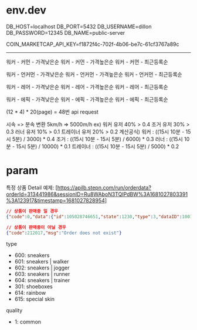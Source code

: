 # env.dev
DB_HOST=localhost
DB_PORT=5432
DB_USERNAME=dillon
DB_PASSWORD=12345
DB_NAME=public-server

COIN_MARKETCAP_API_KEY=f1872f4c-702f-4b06-be7c-61cf3767a89c

---

워커 - 커먼 - 가격낮은순
워커 - 커먼 - 가격높은순
워커 - 커먼 - 최근등록순

워커 - 언커먼 - 가격낮은순
워커 - 언커먼 - 가격높은순
워커 - 언커먼 - 최근등록순

워커 - 레어 - 가격낮은순
워커 - 레어 - 가격높은순
워커 - 레어 - 최근등록순

워커 - 에픽 - 가격낮은순
워커 - 에픽 - 가격높은순
워커 - 에픽 - 최근등록순

(12 * 4) * 20(page) = 48번 api request

시속 => 분속 변환
5km/h => 5000m/h
ex) 
워커 유저 40% > 0.4
조거 유저 30% > 0.3
러너 유저 10% > 0.1
트레이너 유저 20% > 0.2
계산공식)
워커 : ((15시 10분 - 15시 5분) / 3000) * 0.4
조거 : ((15시 10분 - 15시 5분) / 6000) * 0.3
러너 : ((15시 10분 - 15시 5분) / 10000) * 0.1
트레이너 : ((15시 10분 - 15시 5분) / 5000) * 0.2

# param

특정 상품 Detail 예제: [https://apilb.stepn.com/run/orderdata?orderId=313441986&sessionID=Ru8WAboN3TQIPdBW%3A1681027803391%3A123917&timestamp=1681027828954]

```json
// 상품이 판매중 일 경우
{"code":0,"data":{"id":105028746651,"state":1230,"type":3,"dataID":100112,"chain":103,"level":8,"quality":1,"hp":100,"isRun":false,"remain":320,"attrs":[16,72,50,59,0,0,0,0,0,0,0,0],"extAttrs":[],"endTime":0,"upLeveTime":32400000,"coolDownE":86400000,"canSend":false,"price":0,"speedMin":223,"speedMax":556,"breed":2,"breedT":1680864485625,"otd":825985634,"hpLimit":100,"isTest":false,"shoeImg":"3/36/m218710_88ff1e9730ff88ddffff1689ea88ff1e3188_67.png","lifeRatio":10000,"totalGmt":0,"category":0,"relatives":[{"type":1,"otd":110098893,"dataId":100069,"img":"0/22/m2186e5_0c70ef00e42fa355efe011d4faa3d1e32471_67.png","shoeId":101377045647},{"type":1,"otd":672548571,"dataId":100107,"img":"22/29/m21870b_bfcdcd5b88ff8dbb1bffd111ffd93ae43809_67.png","shoeId":84545989461},{"type":2,"otd":405214582,"dataId":100117,"img":"32/33/m218715_b4b12b23a2618863df66aefe16d6a1112286_67.png","shoeId":129877753041},{"type":2,"otd":583024323,"dataId":100064,"img":"27/19/m2186e0_52dd1a2b2cf563164e357179564488cb7b77_67.png","shoeId":102500432543},{"type":2,"otd":385527262,"dataId":100112,"img":"25/11/m218710_1c83ffb165ffaf472e46d4ffb6de160ff724_67.png","shoeId":144522622419}],"holes":[{"index":0,"type":1,"quality":0,"price":1000,"dataID":0,"gemId":0,"addv":0,"gAddv":0,"hAddv":0},{"index":1,"type":1,"quality":-1,"price":0,"dataID":0,"gemId":0,"addv":0,"gAddv":0,"hAddv":0},{"index":2,"type":1,"quality":-1,"price":0,"dataID":0,"gemId":0,"addv":0,"gAddv":0,"hAddv":0},{"index":3,"type":2,"quality":-1,"price":0,"dataID":0,"gemId":0,"addv":0,"gAddv":0,"hAddv":0}]}}
```
```json
// 상품이 판매중이 아닐 경우
{"code":212017,"msg":"Order does not exist"}
```


type 
- 600: sneakers
- 601: sneakers | walker
- 602: sneakers | jogger
- 603: sneakers | runner
- 604: sneakers | trainer
- 301: shoeboxes
- 614: rainbow
- 615: special skin

quality
- 1: common




